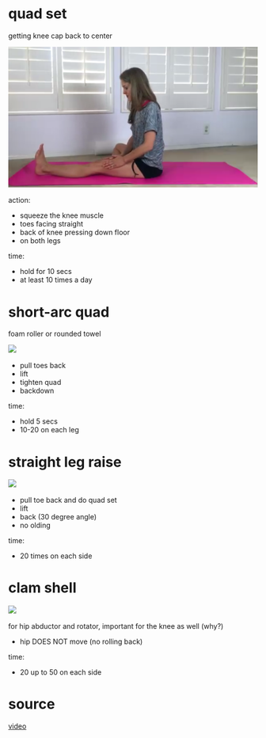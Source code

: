 # quad set

getting knee cap back to center

![](https://github.com/xiaohan2012/my-exercises/blob/master/therapy-for-knee-pain/gifs/1.png)

action:

- squeeze the knee muscle
- toes facing straight
- back of knee pressing down floor
- on both legs

time:

- hold for 10 secs
- at least 10 times a day


# short-arc quad

foam roller or rounded towel

![](https://github.com/xiaohan2012/my-exercises/blob/master/therapy-for-knee-pain/gifs/2.gif)

- pull toes back
- lift
- tighten quad
- backdown

time:

- hold 5 secs
- 10-20 on each leg

# straight leg raise

![](https://github.com/xiaohan2012/my-exercises/blob/master/therapy-for-knee-pain/gifs/3.gif)

- pull toe back and do quad set
- lift
- back (30 degree angle)
- no olding

time:

- 20 times on each side


# clam shell

![](https://github.com/xiaohan2012/my-exercises/blob/master/therapy-for-knee-pain/gifs/4.gif)

for hip abductor and rotator, important for the knee as well (why?)

- hip DOES NOT move (no rolling back)

time:

- 20 up to 50 on each side 

# source

[video](https://www.youtube.com/watch?v=o5b0gS7wI1k&index=10&list=PLJannPdvOwst7thAWDB_RMesphdkq4x0i)
